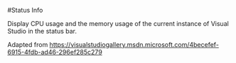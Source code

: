 ﻿#Status Info

Display CPU usage and the memory usage of the current instance of Visual Studio in the status bar.
 
Adapted from https://visualstudiogallery.msdn.microsoft.com/4becefef-6915-4fdb-ad46-296ef285c279
